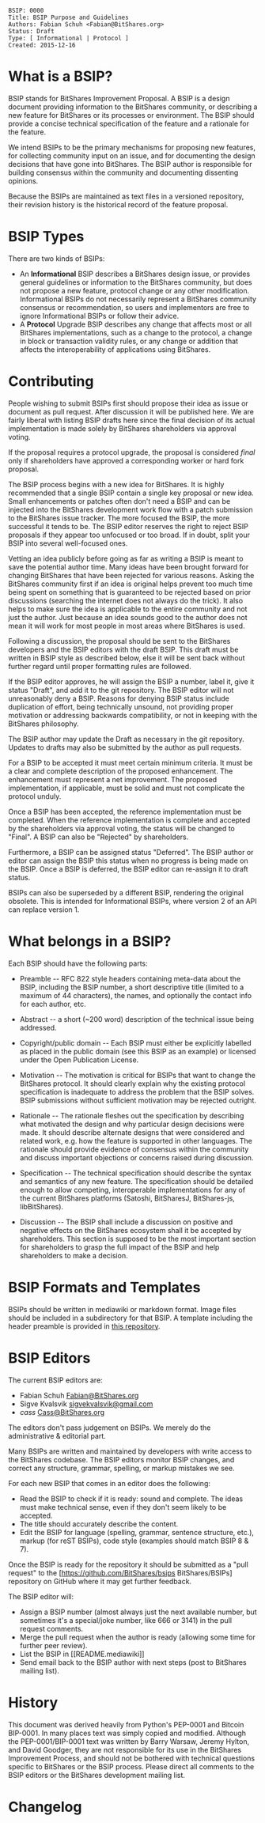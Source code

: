     BSIP: 0000
    Title: BSIP Purpose and Guidelines
    Authors: Fabian Schuh <Fabian@BitShares.org>
    Status: Draft
    Type: [ Informational | Protocol ]
    Created: 2015-12-16

# What is a BSIP?

BSIP stands for BitShares Improvement Proposal. A BSIP is a design document
providing information to the BitShares community, or describing a new feature for
BitShares or its processes or environment. The BSIP should provide a concise
technical specification of the feature and a rationale for the feature.

We intend BSIPs to be the primary mechanisms for proposing new features, for
collecting community input on an issue, and for documenting the design decisions
that have gone into BitShares. The BSIP author is responsible for building
consensus within the community and documenting dissenting opinions.

Because the BSIPs are maintained as text files in a versioned repository, their
revision history is the historical record of the feature proposal.

# BSIP Types

There are two kinds of BSIPs:

* An **Informational** BSIP describes a BitShares design issue, or provides general
  guidelines or information to the BitShares community, but does not propose a
  new feature, protocol change or any other modification. Informational BSIPs do
  not necessarily represent a BitShares community consensus or recommendation,
  so users and implementors are free to ignore Informational BSIPs or follow
  their advice.
* A **Protocol** Upgrade BSIP describes any change that affects most or all
  BitShares implementations, such as a change to the protocol, a change in block
  or transaction validity rules, or any change or addition that affects the
  interoperability of applications using BitShares.

# Contributing

People wishing to submit BSIPs first should propose their idea as issue or
document as pull request. After discussion it will be published here. We are
fairly liberal with listing BSIP drafts here since the final decision of its
actual implementation is made solely by BitShares shareholders via approval
voting.

If the proposal requires a protocol upgrade, the proposal is considered *final*
only if shareholders have approved a corresponding worker or hard fork proposal.

The BSIP process begins with a new idea for BitShares. It is highly recommended
that a single BSIP contain a single key proposal or new idea. Small enhancements
or patches often don't need a BSIP and can be injected into the BitShares
development work flow with a patch submission to the BitShares issue tracker.
The more focused the BSIP, the more successful it tends to be. The BSIP editor
reserves the right to reject BSIP proposals if they appear too unfocused or too
broad. If in doubt, split your BSIP into several well-focused ones.

Vetting an idea publicly before going as far as writing a BSIP is meant to save
the potential author time. Many ideas have been brought forward for changing
BitShares that have been rejected for various reasons. Asking the BitShares
community first if an idea is original helps prevent too much time being spent
on something that is guaranteed to be rejected based on prior discussions
(searching the internet does not always do the trick). It also helps to make
sure the idea is applicable to the entire community and not just the author.
Just because an idea sounds good to the author does not mean it will work for
most people in most areas where BitShares is used.

Following a discussion, the proposal should be sent to the BitShares developers
and the BSIP editors with the draft BSIP. This draft must be written in BSIP
style as described below, else it will be sent back without further regard until
proper formatting rules are followed.

If the BSIP editor approves, he will assign the BSIP a number, label it, give it
status "Draft", and add it to the git repository. The BSIP editor will not
unreasonably deny a BSIP. Reasons for denying BSIP status include duplication
of effort, being technically unsound, not providing proper motivation or
addressing backwards compatibility, or not in keeping with the BitShares
philosophy.

The BSIP author may update the Draft as necessary in the git repository. Updates
to drafts may also be submitted by the author as pull requests.

For a BSIP to be accepted it must meet certain minimum criteria. It must be a
clear and complete description of the proposed enhancement. The enhancement must
represent a net improvement. The proposed implementation, if applicable, must be
solid and must not complicate the protocol unduly.

Once a BSIP has been accepted, the reference implementation must be completed.
When the reference implementation is complete and accepted by the shareholders
via approval voting, the status will be changed to "Final". A BSIP can also be
"Rejected" by shareholders.

Furthermore, a BSIP can be assigned status "Deferred". The BSIP author or editor
can assign the BSIP this status when no progress is being made on the BSIP. Once
a BSIP is deferred, the BSIP editor can re-assign it to draft status.

BSIPs can also be superseded by a different BSIP, rendering the original
obsolete. This is intended for Informational BSIPs, where version 2 of an API
can replace version 1.

# What belongs in a BSIP?

Each BSIP should have the following parts:

* Preamble -- RFC 822 style headers containing meta-data about the BSIP,
  including the BSIP number, a short descriptive title (limited to a maximum of
  44 characters), the names, and optionally the contact info for each author,
  etc.

* Abstract -- a short (~200 word) description of the technical issue being
  addressed.

* Copyright/public domain -- Each BSIP must either be explicitly labelled as
  placed in the public domain (see this BSIP as an example) or licensed under
  the Open Publication License.

* Motivation -- The motivation is critical for BSIPs that want to change the
  BitShares protocol. It should clearly explain why the existing protocol
  specification is inadequate to address the problem that the BSIP solves. BSIP
  submissions without sufficient motivation may be rejected outright.

* Rationale -- The rationale fleshes out the specification by describing what
  motivated the design and why particular design decisions were made. It should
  describe alternate designs that were considered and related work, e.g. how the
  feature is supported in other languages. The rationale should provide evidence
  of consensus within the community and discuss important objections or concerns
  raised during discussion.

* Specification -- The technical specification should describe the syntax and
  semantics of any new feature. The specification should be detailed enough to
  allow competing, interoperable implementations for any of the current
  BitShares platforms (Satoshi, BitSharesJ, BitShares-js, libBitShares).

* Discussion -- The BSIP shall include a discussion on positive and negative
  effects on the BitShares ecosystem shall it be accepted by shareholders. This
  section is supposed to be the most important section for shareholders to grasp
  the full impact of the BSIP and help shareholders to make a decision.

# BSIP Formats and Templates

BSIPs should be written in mediawiki or markdown format. Image files should be
included in a subdirectory for that BSIP. A template including the header
preamble is provided in [this repository](BSIPs-Template.md).

# BSIP Editors

The current BSIP editors are:

 * Fabian Schuh <Fabian@BitShares.org>
 * Sigve Kvalsvik <sigvekvalsvik@gmail.com>
 * *cass* <Cass@BitShares.org>

The editors don't pass judgement on BSIPs. We merely do the administrative &
editorial part.

Many BSIPs are written and maintained by developers with write access to the
BitShares codebase. The BSIP editors monitor BSIP changes, and correct any
structure, grammar, spelling, or markup mistakes we see.

For each new BSIP that comes in an editor does the following:

* Read the BSIP to check if it is ready: sound and complete. The ideas must make
  technical sense, even if they don't seem likely to be accepted.
* The title should accurately describe the content.
* Edit the BSIP for language (spelling, grammar, sentence structure, etc.),
  markup (for reST BSIPs), code style (examples should match BSIP 8 & 7).

Once the BSIP is ready for the repository it should be submitted as a "pull
request" to the [https://github.com/BitShares/bsips BitShares/BSIPs] repository
on GitHub where it may get further feedback.

The BSIP editor will:

* Assign a BSIP number (almost always just the next available number, but
  sometimes it's a special/joke number, like 666 or 3141) in the pull request
  comments.
* Merge the pull request when the author is ready (allowing some time for
  further peer review).
* List the BSIP in [[README.mediawiki]]
* Send email back to the BSIP author with next steps (post to BitShares mailing
  list).

# History

This document was derived heavily from Python's PEP-0001 and Bitcoin BIP-0001.
In many places text was simply copied and modified. Although the
PEP-0001/BIP-0001 text was written by Barry Warsaw, Jeremy Hylton, and David
Goodger, they are not responsible for its use in the BitShares Improvement
Process, and should not be bothered with technical questions specific to
BitShares or the BSIP process. Please direct all comments to the BSIP editors
or the BitShares development mailing list.

# Changelog
